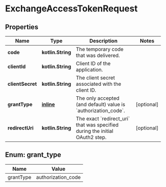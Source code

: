 
# ExchangeAccessTokenRequest

## Properties
Name | Type | Description | Notes
------------ | ------------- | ------------- | -------------
**code** | **kotlin.String** | The temporary code that was delivered. | 
**clientId** | **kotlin.String** | Client ID of the application. | 
**clientSecret** | **kotlin.String** | The client secret associated with the client ID. | 
**grantType** | [**inline**](#GrantType) | The only accepted (and default) value is &#x60;authorization_code&#x60;. |  [optional]
**redirectUri** | **kotlin.String** | The exact &#x60;redirect_uri&#x60; that was specified during the initial OAuth2 step. |  [optional]


<a id="GrantType"></a>
## Enum: grant_type
Name | Value
---- | -----
grantType | authorization_code




